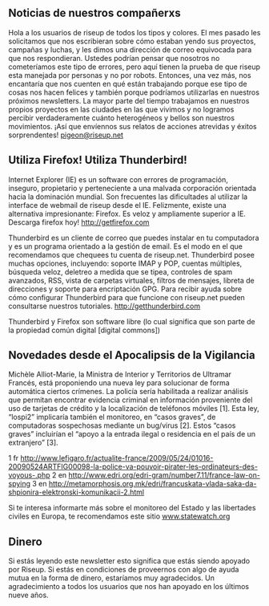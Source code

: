 ## Noticias de nuestros compañerxs

Hola a los usuarios de riseup de todos los tipos y colores. El mes
pasado les solicitamos que nos escribieran sobre cómo estaban yendo sus
proyectos, campañas y luchas, y les dimos una dirección de correo
equivocada para que nos respondieran. Ustedes podrían pensar que
nosotros no cometeríamos este tipo de errores, pero aquí tienen la
prueba de que riseup esta manejada por personas y no por robots.
Entonces, una vez más, nos encantaría que nos cuenten en qué están
trabajando porque ese tipo de cosas nos hacen felices y también porque
podríamos utilizarlas en nuestros próximos newsletters. La mayor parte
del tiempo trabajamos en nuestros propios proyectos en las ciudades en
las que vivimos y no logramos percibir verdaderamente cuánto
heterogéneos y bellos son nuestros movimientos. ¡Así que envíennos sus
relatos de acciones atrevidas y éxitos sorprendentes!
pigeon@riseup.net


## Utiliza Firefox! Utiliza Thunderbird!

Internet Explorer (IE) es un software con errores de programación,
inseguro, propietario y perteneciente a una malvada corporación
orientada hacia la dominación mundial. Son frecuentes las dificultades
al utilizar la interface de webmail de riseup desde el IE. Felizmente,
existe una alternativa impresionante: Firefox. Es veloz y ampliamente
superior a IE. Descarga firefox hoy!
http://getfirefox.com

Thunderbird es un cliente de correo que puedes instalar en tu
computadora y es un programa orientado a la gestión de email. Es el modo
en el que recomendamos que chequees tu cuenta de riseup.net. Thunderbird
posee muchas opciones, incluyendo: soporte IMAP y POP, cuentas
múltiples, búsqueda veloz, deletreo a medida que se tipea, controles de
spam avanzados, RSS, vista de carpetas virtuales, filtros de mensajes,
libreta de direcciones y soporte para encriptación GPG. Para recibir
ayuda sobre cómo configurar Thunderbird para que funcione con riseup.net
pueden consultarse nuestros tutoriales.
http://getthunderbird.com

Thunderbird y Firefox son software libre (lo cual significa que son
parte de la propiedad común digital [digital commons])


## Novedades desde el Apocalipsis de la Vigilancia

Michèle Alliot-Marie, la Ministra de Interior y Territorios de Ultramar
Francés, está proponiendo una nueva ley para solucionar de forma
automática ciertos crímenes. La policía sería habilitada a realizar
análisis que permitan encontrar evidencia criminal en información
proveniente del uso de tarjetas de crédito y la localización de
teléfonos móviles [1]. Esta ley, “lospi2” implicaría también el
monitoreo, en “casos graves”, de computadoras sospechosas mediante un
bug/virus [2]. Estos “casos graves” incluirían el “apoyo a la entrada
ilegal o residencia en el país de un extranjero” [3].

1 fr
http://www.lefigaro.fr/actualite-france/2009/05/24/01016-20090524ARTFIG00098-la-police-va-pouvoir-pirater-les-ordinateurs-des-voyous-.php
2 en http://www.edri.org/edri-gram/number7.11/france-law-on-spying
3 en
http://metamorphosis.org.mk/edri/francuskata-vlada-saka-da-shpionira-elektronski-komunikacii-2.html

Si te interesa informarte más sobre el monitoreo del Estado y las
libertades civiles en Europa, te recomendamos este sitio www.statewatch.org


## Dinero

Si estás leyendo este newsletter esto significa que estás siendo apoyado
por Riseup. Si estás en condiciones de proveernos con algo de ayuda
mutua en la forma de dinero, estaríamos muy agradecidos. Un
agradecimiento a todos los usuarios que nos han apoyado en los últimos
nueve años.
